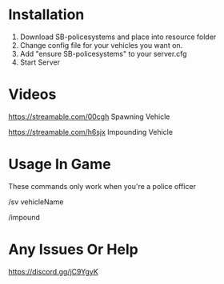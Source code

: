 
# Installation
1. Download SB-policesystems and place into resource folder
2. Change config file for your vehicles you want on.
3. Add "ensure SB-policesystems" to your server.cfg
4. Start Server 

# Videos 
https://streamable.com/00cgh Spawning Vehicle

https://streamable.com/h6sjx Impounding Vehicle

# Usage In Game
These commands only work when you're a police officer

/sv vehicleName

/impound 

# Any Issues Or Help 
https://discord.gg/jC9YgyK
